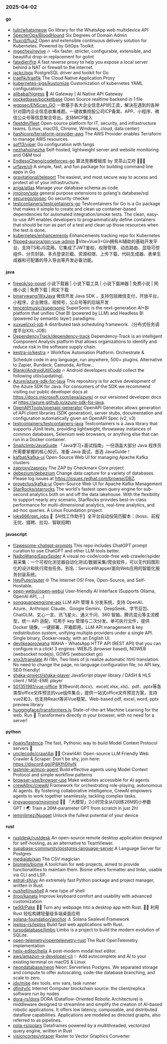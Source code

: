 ### 2025-04-02

#### go
* [tulir/whatsmeow](https://github.com/tulir/whatsmeow) Go library for the WhatsApp web multidevice API
* [SpecterOps/BloodHound](https://github.com/SpecterOps/BloodHound) Six Degrees of Domain Admin
* [fluxcd/flux2](https://github.com/fluxcd/flux2) Open and extensible continuous delivery solution for Kubernetes. Powered by GitOps Toolkit.
* [mgechev/revive](https://github.com/mgechev/revive) 🔥 ~6x faster, stricter, configurable, extensible, and beautiful drop-in replacement for golint
* [fatedier/frp](https://github.com/fatedier/frp) A fast reverse proxy to help you expose a local server behind a NAT or firewall to the internet.
* [jackc/pgx](https://github.com/jackc/pgx) PostgreSQL driver and toolkit for Go
* [traefik/traefik](https://github.com/traefik/traefik) The Cloud Native Application Proxy
* [kubernetes-sigs/kustomize](https://github.com/kubernetes-sigs/kustomize) Customization of kubernetes YAML configurations
* [alibaba/higress](https://github.com/alibaba/higress) 🤖 AI Gateway | AI Native API Gateway
* [pocketbase/pocketbase](https://github.com/pocketbase/pocketbase) Open Source realtime backend in 1 file
* [wgpsec/ENScan_GO](https://github.com/wgpsec/ENScan_GO) 一款基于各大企业信息API的工具，解决在遇到的各种针对国内企业信息收集难题。一键收集控股公司ICP备案、APP、小程序、微信公众号等信息聚合导出。支持MCP接入
* [fleetdm/fleet](https://github.com/fleetdm/fleet) Open-source platform for IT, security, and infrastructure teams. (Linux, macOS, Chrome, Windows, cloud, data center)
* [hashicorp/terraform-provider-aws](https://github.com/hashicorp/terraform-provider-aws) The AWS Provider enables Terraform to manage AWS resources.
* [spf13/viper](https://github.com/spf13/viper) Go configuration with fangs
* [nezhahq/nezha](https://github.com/nezhahq/nezha) Self-hosted, lightweight server and website monitoring and O&M tool
* [EndlessCheng/codeforces-go](https://github.com/EndlessCheng/codeforces-go) 算法竞赛模板库 by 灵茶山艾府 💭💡🎈
* [urfave/cli](https://github.com/urfave/cli) A simple, fast, and fun package for building command line apps in Go
* [gravitational/teleport](https://github.com/gravitational/teleport) The easiest, and most secure way to access and protect all of your infrastructure.
* [ariga/atlas](https://github.com/ariga/atlas) Manage your database schema as code
* [jmoiron/sqlx](https://github.com/jmoiron/sqlx) general purpose extensions to golang's database/sql
* [securego/gosec](https://github.com/securego/gosec) Go security checker
* [testcontainers/testcontainers-go](https://github.com/testcontainers/testcontainers-go) Testcontainers for Go is a Go package that makes it simple to create and clean up container-based dependencies for automated integration/smoke tests. The clean, easy-to-use API enables developers to programmatically define containers that should be run as part of a test and clean up those resources when the test is done.
* [kubernetes/enhancements](https://github.com/kubernetes/enhancements) Enhancements tracking repo for Kubernetes
* [flipped-aurora/gin-vue-admin](https://github.com/flipped-aurora/gin-vue-admin) 🚀Vite+Vue3+Gin拥有AI辅助的基础开发平台，支持TS和JS混用。它集成了JWT鉴权、权限管理、动态路由、显隐可控组件、分页封装、多点登录拦截、资源权限、上传下载、代码生成器、表单生成器和可配置的导入导出等开发必备功能。

#### java
* [freeok/so-novel](https://github.com/freeok/so-novel) 小说下载器 | 小说下载工具 | 小说下载神器 | 免费小说 | 网络小说 | 免费下载 | 网文下载
* [binarywang/WxJava](https://github.com/binarywang/WxJava) 微信开发 Java SDK ，支持包括微信支付，开放平台，小程序，企业微信，视频号，公众号等的后端开发
* [tencentmusic/supersonic](https://github.com/tencentmusic/supersonic) SuperSonic is the next-generation AI+BI platform that unifies Chat BI (powered by LLM) and Headless BI (powered by semantic layer) paradigms.
* [xuxueli/xxl-job](https://github.com/xuxueli/xxl-job) A distributed task scheduling framework.（分布式任务调度平台XXL-JOB）
* [DependencyTrack/dependency-track](https://github.com/DependencyTrack/dependency-track) Dependency-Track is an intelligent Component Analysis platform that allows organizations to identify and reduce risk in the software supply chain.
* [kestra-io/kestra](https://github.com/kestra-io/kestra) ⚡ Workflow Automation Platform. Orchestrate & Schedule code in any language, run anywhere, 500+ plugins. Alternative to Zapier, Rundeck, Camunda, Airflow...
* [Blankj/AndroidUtilCode](https://github.com/Blankj/AndroidUtilCode) 🔥 Android developers should collect the following utils(updating).
* [Azure/azure-sdk-for-java](https://github.com/Azure/azure-sdk-for-java) This repository is for active development of the Azure SDK for Java. For consumers of the SDK we recommend visiting our public developer docs at https://docs.microsoft.com/java/azure/ or our versioned developer docs at https://azure.github.io/azure-sdk-for-java.
* [OpenAPITools/openapi-generator](https://github.com/OpenAPITools/openapi-generator) OpenAPI Generator allows generation of API client libraries (SDK generation), server stubs, documentation and configuration automatically given an OpenAPI Spec (v2, v3)
* [testcontainers/testcontainers-java](https://github.com/testcontainers/testcontainers-java) Testcontainers is a Java library that supports JUnit tests, providing lightweight, throwaway instances of common databases, Selenium web browsers, or anything else that can run in a Docker container.
* [Snailclimb/JavaGuide](https://github.com/Snailclimb/JavaGuide) 「Java学习+面试指南」一份涵盖大部分 Java 程序员所需要掌握的核心知识。准备 Java 面试，首选 JavaGuide！
* [kafbat/kafka-ui](https://github.com/kafbat/kafka-ui) Open-Source Web UI for managing Apache Kafka clusters
* [zaproxy/zaproxy](https://github.com/zaproxy/zaproxy) The ZAP by Checkmarx Core project
* [debezium/debezium](https://github.com/debezium/debezium) Change data capture for a variety of databases. Please log issues at https://issues.redhat.com/browse/DBZ.
* [provectus/kafka-ui](https://github.com/provectus/kafka-ui) Open-Source Web UI for Apache Kafka Management
* [StarRocks/starrocks](https://github.com/StarRocks/starrocks) The world's fastest open query engine for sub-second analytics both on and off the data lakehouse. With the flexibility to support nearly any scenario, StarRocks provides best-in-class performance for multi-dimensional analytics, real-time analytics, and ad-hoc queries. A Linux Foundation project.
* [loks666/get_jobs](https://github.com/loks666/get_jobs) 💼【AI找工作助手】全平台自动投简历脚本：(boss、前程无忧、猎聘、拉勾、智联招聘)

#### javascript
* [f/awesome-chatgpt-prompts](https://github.com/f/awesome-chatgpt-prompts) This repo includes ChatGPT prompt curation to use ChatGPT and other LLM tools better.
* [NaiboWang/EasySpider](https://github.com/NaiboWang/EasySpider) A visual no-code/code-free web crawler/spider易采集：一个可视化浏览器自动化测试/数据采集/爬虫软件，可以无代码图形化的设计和执行爬虫任务。别名：ServiceWrapper面向Web应用的智能化服务封装系统。
* [HeyPuter/puter](https://github.com/HeyPuter/puter) 🌐 The Internet OS! Free, Open-Source, and Self-Hostable.
* [open-webui/open-webui](https://github.com/open-webui/open-webui) User-friendly AI Interface (Supports Ollama, OpenAI API, ...)
* [songquanpeng/one-api](https://github.com/songquanpeng/one-api) LLM API 管理 & 分发系统，支持 OpenAI、Azure、Anthropic Claude、Google Gemini、DeepSeek、字节豆包、ChatGLM、文心一言、讯飞星火、通义千问、360 智脑、腾讯混元等主流模型，统一 API 适配，可用于 key 管理与二次分发。单可执行文件，提供 Docker 镜像，一键部署，开箱即用。LLM API management & key redistribution system, unifying multiple providers under a single API. Single binary, Docker-ready, with an English UI.
* [devlikeapro/waha](https://github.com/devlikeapro/waha) WAHA - WhatsApp HTTP API (REST API) that you can configure in a click! 3 engines: WEBJS (browser based), NOWEB (websocket nodejs), GOWS (websocket go)
* [xnx3/translate](https://github.com/xnx3/translate) AI i18n, Two lines of js realize automatic html translation. No need to change the page, no language configuration file, no API key, SEO friendly!
* [shaka-project/shaka-player](https://github.com/shaka-project/shaka-player) JavaScript player library / DASH & HLS client / MSE-EME player
* [501351981/vue-office](https://github.com/501351981/vue-office) 支持word(.docx)、excel(.xlsx,.xls)、pdf、pptx等各类型office文件预览的vue组件集合，提供一站式office文件预览方案，支持vue2和3，也支持React等非Vue框架。Web-based pdf, excel, word, pptx preview library
* [huggingface/transformers.js](https://github.com/huggingface/transformers.js) State-of-the-art Machine Learning for the web. Run 🤗 Transformers directly in your browser, with no need for a server!

#### python
* [jlowin/fastmcp](https://github.com/jlowin/fastmcp) The fast, Pythonic way to build Model Context Protocol servers 🚀
* [unclecode/crawl4ai](https://github.com/unclecode/crawl4ai) 🚀🤖 Crawl4AI: Open-source LLM Friendly Web Crawler & Scraper. Don't be shy, join here: https://discord.gg/jP8KfhDhyN
* [lastmile-ai/mcp-agent](https://github.com/lastmile-ai/mcp-agent) Build effective agents using Model Context Protocol and simple workflow patterns
* [browser-use/browser-use](https://github.com/browser-use/browser-use) Make websites accessible for AI agents
* [crewAIInc/crewAI](https://github.com/crewAIInc/crewAI) Framework for orchestrating role-playing, autonomous AI agents. By fostering collaborative intelligence, CrewAI empowers agents to work together seamlessly, tackling complex tasks.
* [jingyaogong/minimind](https://github.com/jingyaogong/minimind) 🚀🚀 「大模型」2小时完全从0训练26M的小参数GPT！🌏 Train a 26M-parameter GPT from scratch in just 2h!
* [leminlimez/Nugget](https://github.com/leminlimez/Nugget) Unlock the fullest potential of your device

#### rust
* [rustdesk/rustdesk](https://github.com/rustdesk/rustdesk) An open-source remote desktop application designed for self-hosting, as an alternative to TeamViewer.
* [supabase-community/postgres-language-server](https://github.com/supabase-community/postgres-language-server) A Language Server for Postgres
* [medialab/xan](https://github.com/medialab/xan) The CSV magician
* [biomejs/biome](https://github.com/biomejs/biome) A toolchain for web projects, aimed to provide functionalities to maintain them. Biome offers formatter and linter, usable via CLI and LSP.
* [astral-sh/uv](https://github.com/astral-sh/uv) An extremely fast Python package and project manager, written in Rust.
* [nushell/nushell](https://github.com/nushell/nushell) A new type of shell
* [jtroo/kanata](https://github.com/jtroo/kanata) Improve keyboard comfort and usability with advanced customization
* [tw93/Pake](https://github.com/tw93/Pake) 🤱🏻 Turn any webpage into a desktop app with Rust. 🤱🏻 利用 Rust 轻松构建轻量级多端桌面应用
* [solana-foundation/anchor](https://github.com/solana-foundation/anchor) ⚓ Solana Sealevel Framework
* [leptos-rs/leptos](https://github.com/leptos-rs/leptos) Build fast web applications with Rust.
* [tursodatabase/limbo](https://github.com/tursodatabase/limbo) Limbo is a project to build the modern evolution of SQLite.
* [open-telemetry/opentelemetry-rust](https://github.com/open-telemetry/opentelemetry-rust) The Rust OpenTelemetry implementation
* [helix-editor/helix](https://github.com/helix-editor/helix) A post-modern modal text editor.
* [aws/amazon-q-developer-cli](https://github.com/aws/amazon-q-developer-cli) ✨ Add autocomplete and AI to your existing terminal on macOS & Linux
* [neondatabase/neon](https://github.com/neondatabase/neon) Neon: Serverless Postgres. We separated storage and compute to offer autoscaling, code-like database branching, and scale to zero.
* [jdx/mise](https://github.com/jdx/mise) dev tools, env vars, task runner
* [dfinity/ic](https://github.com/dfinity/ic) Internet Computer blockchain source: the client/replica software run by nodes
* [dora-rs/dora](https://github.com/dora-rs/dora) DORA (Dataflow-Oriented Robotic Architecture) is middleware designed to streamline and simplify the creation of AI-based robotic applications. It offers low latency, composable, and distributed dataflow capabilities. Applications are modeled as directed graphs, also referred to as pipelines.
* [pola-rs/polars](https://github.com/pola-rs/polars) Dataframes powered by a multithreaded, vectorized query engine, written in Rust
* [visioncortex/vtracer](https://github.com/visioncortex/vtracer) Raster to Vector Graphics Converter
